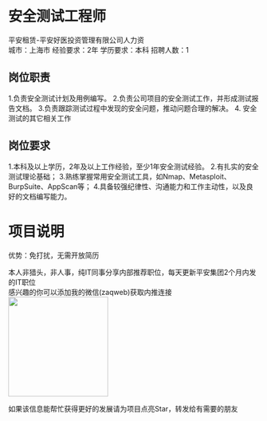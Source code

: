 # 安全测试工程师
平安租赁-平安好医投资管理有限公司人力资  
城市：上海市 经验要求：2年 学历要求：本科  招聘人数：1

## 岗位职责
1.负责安全测试计划及用例编写。 
 2.负责公司项目的安全测试工作，并形成测试报告文档。 
 3.负责跟踪测试过程中发现的安全问题，推动问题合理的解决。 
 4. 安全测试的其它相关工作

## 岗位要求
1.本科及以上学历，2年及以上工作经验，至少1年安全测试经验。 
 2.有扎实的安全测试理论基础；
 3.熟练掌握常用安全测试工具，如Nmap、Metasploit、BurpSuite、AppScan等；
 4.具备较强纪律性、沟通能力和工作主动性，以及良好的文档编写能力。

# 项目说明

优势：免打扰，无需开放简历

本人非猎头，非人事，纯IT同事分享内部推荐职位，每天更新平安集团2个月内发的IT职位  
感兴趣的你可以添加我的微信(zaqweb)获取内推连接  
<img src="https://github.com/zaqweb/PA-IT-JOBS/blob/master/WechatICode.jpeg"  height="200" width="200">

如果该信息能帮忙获得更好的发展请为项目点亮Star，转发给有需要的朋友




